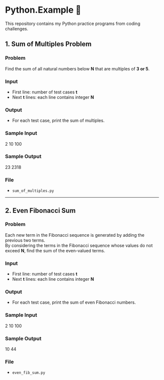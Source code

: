# Python.Example 🐍

This repository contains my Python practice programs from coding challenges.

## 1. Sum of Multiples Problem

### Problem  
Find the sum of all natural numbers below **N** that are multiples of **3 or 5**.

### Input  
- First line: number of test cases **t**  
- Next **t** lines: each line contains integer **N**

### Output  
- For each test case, print the sum of multiples.

### Sample Input  
2
10
100
### Sample Output  
23
2318


### File  
- `sum_of_multiples.py`

---

## 2. Even Fibonacci Sum

### Problem  
Each new term in the Fibonacci sequence is generated by adding the previous two terms.  
By considering the terms in the Fibonacci sequence whose values do not exceed **N**, find the sum of the even-valued terms.

### Input  
- First line: number of test cases **t**  
- Next **t** lines: each line contains integer **N**

### Output  
- For each test case, print the sum of even Fibonacci numbers.

### Sample Input  
2
10
100
### Sample Output  
10
44
### File  
- `even_fib_sum.py`






